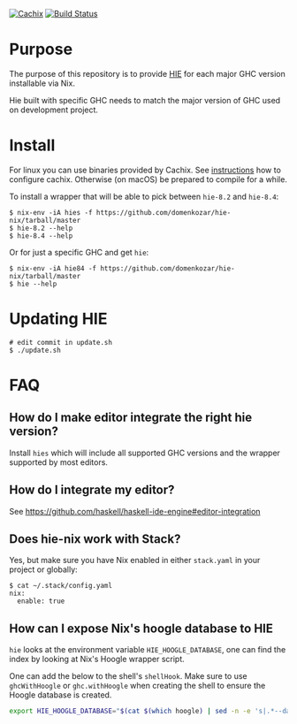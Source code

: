 [![Cachix](https://img.shields.io/badge/cachix-hie--nix-blue.svg)](https://hie-nix.cachix.org)
[![Build Status](https://travis-ci.org/domenkozar/hie-nix.svg?branch=master)](https://travis-ci.org/domenkozar/hie-nix)

# Purpose

The purpose of this repository is to provide [HIE](https://github.com/haskell/haskell-ide-engine)
for each major GHC version installable via Nix.

Hie built with specific GHC needs to match the major version of GHC used on development project.


# Install

For linux you can use binaries provided by Cachix. See [instructions](https://hie-nix.cachix.org) how to configure cachix. Otherwise (on macOS) be prepared to compile for a while.

To install a wrapper that will be able to pick between `hie-8.2` and `hie-8.4`:

    $ nix-env -iA hies -f https://github.com/domenkozar/hie-nix/tarball/master
    $ hie-8.2 --help
    $ hie-8.4 --help

Or for just a specific GHC and get `hie`:

    $ nix-env -iA hie84 -f https://github.com/domenkozar/hie-nix/tarball/master
    $ hie --help
 

# Updating HIE

    # edit commit in update.sh
    $ ./update.sh

# FAQ

## How do I make editor integrate the right hie version?

Install `hies` which will include all supported GHC versions and the wrapper supported
by most editors.


## How do I integrate my editor?

See https://github.com/haskell/haskell-ide-engine#editor-integration 

## Does hie-nix work with Stack?

Yes, but make sure you have Nix enabled in either `stack.yaml` in your project or globally:

    $ cat ~/.stack/config.yaml
    nix: 
      enable: true

## How can I expose Nix's hoogle database to HIE

`hie` looks at the environment variable `HIE_HOOGLE_DATABASE`, one can find the
index by looking at Nix's Hoogle wrapper script.

One can add the below to the shell's `shellHook`. Make sure to use
`ghcWithHoogle` or `ghc.withHoogle` when creating the shell to ensure the
Hoogle database is created.

```bash
export HIE_HOOGLE_DATABASE="$(cat $(which hoogle) | sed -n -e 's|.*--database \(.*\.hoo\).*|\1|p')"
```
